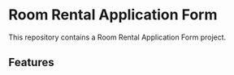 # Room Rental Application Form

This repository contains a Room Rental Application Form project.

## Features

